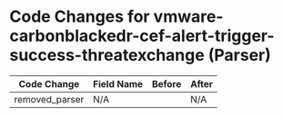 # Code Changes for vmware-carbonblackedr-cef-alert-trigger-success-threatexchange (Parser)

| Code Change | Field Name | Before | After |
|-------------|------------|--------|-------|
| removed_parser | N/A |  | N/A |